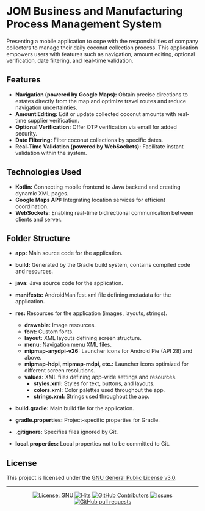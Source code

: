 # JOM Business and Manufacturing Process Management System

Presenting a mobile application to cope with the responsibilities of company collectors to manage their daily coconut collection process. This application empowers users with features such as navigation, amount editing, optional verification, date filtering, and real-time validation.

## Features

- **Navigation (powered by Google Maps):** Obtain precise directions to estates directly from the map and optimize travel routes and reduce navigation uncertainties.
- **Amount Editing:** Edit or update collected coconut amounts with real-time supplier verification.
- **Optional Verification:** Offer OTP verification via email for added security.
- **Date Filtering:** Filter coconut collections by specific dates.
- **Real-Time Validation (powered by WebSockets):** Facilitate instant validation within the system.

## Technologies Used

- **Kotlin:** Connecting mobile frontend to Java backend and creating dynamic XML pages.
- **Google Maps API:** Integrating location services for efficient coordination.
- **WebSockets:** Enabling real-time bidirectional communication between clients and server.

## Folder Structure

- **app:** Main source code for the application.
- **build:** Generated by the Gradle build system, contains compiled code and resources.
- **java:** Java source code for the application.
- **manifests:** AndroidManifest.xml file defining metadata for the application.
- **res:** Resources for the application (images, layouts, strings).
  - **drawable:** Image resources.
  - **font:** Custom fonts.
  - **layout:** XML layouts defining screen structure.
  - **menu:** Navigation menu XML files.
  - **mipmap-anydpi-v26:** Launcher icons for Android Pie (API 28) and above.
  - **mipmap-hdpi, mipmap-mdpi, etc.:** Launcher icons optimized for different screen resolutions.
  - **values:** XML files defining app-wide settings and resources.
    - **styles.xml:** Styles for text, buttons, and layouts.
    - **colors.xml:** Color palettes used throughout the app.
    - **strings.xml:** Strings used throughout the app.

- **build.gradle:** Main build file for the application.
- **gradle.properties:** Project-specific properties for Gradle.
- **.gitignore:** Specifies files ignored by Git.
- **local.properties:** Local properties not to be committed to Git.

## License

This project is licensed under the [GNU General Public License v3.0](LICENSE).

---


<p align="center">
    <a href="https://github.com/GroupProject-JOM/Mobile-Collector/blob/main/LICENSE">
      <img alt="License: GNU" src="https://img.shields.io/badge/License-GPLv3-blue.svg">
   </a>
    <a href="https://github.com/GroupProject-JOM/Mobile-Collector">
      <img alt="Hits" src="https://hits.sh/github.com/GroupProject-JOM/Mobile-Collector.svg?label=Views"/>
    </a>
    <a href="https://github.com/GroupProject-JOM/Mobile-Collector/graphs/contributors">
      <img alt="GitHub Contributors" src="https://img.shields.io/github/contributors/GroupProject-JOM/Mobile-Collector" />
    </a>
    <a href="https://github.com/GroupProject-JOM/Mobile-Collector/issues">
      <img alt="Issues" src="https://img.shields.io/github/issues/GroupProject-JOM/Mobile-Collector?color=0088ff" />
    </a>
    <a href="https://github.com/GroupProject-JOM/Mobile-Collector/pulls">
      <img alt="GitHub pull requests" src="https://img.shields.io/github/issues-pr/GroupProject-JOM/Mobile-Collector?color=0088ff" />
    </a>
  </p>

